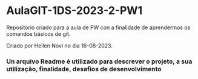 # AulaGIT-1DS-2023-2-PW1
Repositório criado para a aula de PW con a finalidade de aprendermos os comandos básicos de git.

Criado por Hellen Novi no dia 16-08-2023.

<h3> Un arquivo Readme é utilizado para descrever o projeto, a sua utilização, finalidade, desafios de desenvolvimento </h3>
